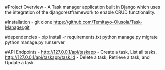 #Project Overview -
  A Task manager application built in Django which uses the integration of the djangorestframework to enable CRUD functionality.

#Installation -
  git clone https://github.com/Temitayo-Olusola/Task-Manager.git

#dependencies - 
  pip install -r requirements.txt
  python manage.py migrate
  python manage.py runserver

#API Endpoints -
  http://127.0.0.1/api/taskapp - Create a task, List all tasks.
  http://127.0.0.1/api/taskapp/task.id  - Delete a task, Retrieve a task, and Update a task
